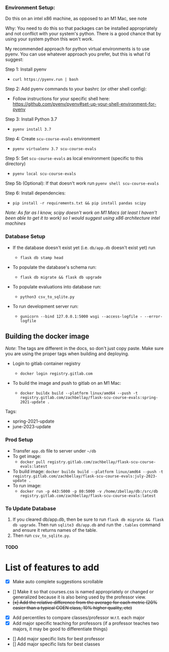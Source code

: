 ### Environment Setup:

Do this on an intel x86 machine, as opposed to an M1 Mac, see note

Why: You need to do this so that packages can be installed appropriately and not conflict with your system's python. There is a good chance that by using your system python this won't work.

My recommended approach for python virtual environments is to use pyenv. You can use whatever approach you prefer, but this is what I'd suggest:

Step 1: Install pyenv
- `curl https://pyenv.run | bash`

Step 2: Add pyenv commands to your bashrc (or other shell config):
- Follow instructions for your specific shell here: https://github.com/pyenv/pyenv#set-up-your-shell-environment-for-pyenv

Step 3: Install Python 3.7
- `pyenv install 3.7`

Step 4: Create `scu-course-evals` environment
- `pyenv virtualenv 3.7 scu-course-evals`

Step 5: Set `scu-course-evals` as local environment (specific to this directory)
- `pyenv local scu-course-evals`

Step 5b (Optional): If that doesn't work run `pyenv shell scu-course-evals`

Step 6: Install dependencies:
- `pip install -r requirements.txt && pip install pandas scipy`

_Note: As far as I know, scipy doesn't work on M1 Macs (at least I haven't been able to get it to work) so I would suggest using x86 architecture intel machines_ 


### Database Setup
- If the database doesn't exist yet (i.e. `db/app.db` doesn't exist yet) run 
    - `flask db stamp head`
- To populate the database's schema run:
    - `flask db migrate && flask db upgrade`
- To populate evaluations into database run: 
    - `python3 csv_to_sqlite.py`


- To run development server run: 
    - `gunicorn --bind 127.0.0.1:5000 wsgi --access-logfile - --error-logfile`

## Building the docker image

_Note_: The tags are different in the docs, so don't just copy paste. Make sure you are using the proper tags when building and deploying.

- Login to gitlab container registry
    - `docker login registry.gitlab.com`

- To build the image and push to gitlab on an M1 Mac:
    - `docker buildx build --platform linux/amd64 --push -t registry.gitlab.com/zachbellay/flask-scu-course-evals:spring-2021-update .`

Tags:
- spring-2021-update
- june-2023-update

### Prod Setup
- Transfer `app.db` file to server under `~/db`
- To get image: 
    - `docker pull registry.gitlab.com/zachbellay/flask-scu-course-evals:latest`
- To build image:
    `docker buildx build --platform linux/amd64 --push -t registry.gitlab.com/zachbellay/flask-scu-course-evals:july-2023-update .`
- To run image: 
    - `docker run -p 443:5000 -p 80:5000 -v /home/zbellay/db:/src/db registry.gitlab.com/zachbellay/flask-scu-course-evals:latest`

### To Update Database 
1. If you cleared db/app.db, then be sure to run `flask db migrate && flask db upgrade`. Then run `sqlite3 db/app.db` and run the `.tables` command and ensure it returns names of the table.
2. Then run `csv_to_sqlite.py`.


#### TODO
# List of features to add
- [x] Make auto complete suggestions scrollable
- [] Make it so that courses.css is named appropriately or changed or generalized because it is also being used by the professor view.
- ~~[x] Add the relative difference from the average for each metric (20% easier than a typical COEN class, 10% higher quality, etc)~~
- [x] Add percentiles to compare classes/professor w.r.t. each major
- [x] Add major specific teaching for professors (if a professor teaches two majors, it may be good to differentiate things)
- [] Add major specific lists for best professor
- [] Add major specific lists for best classes

